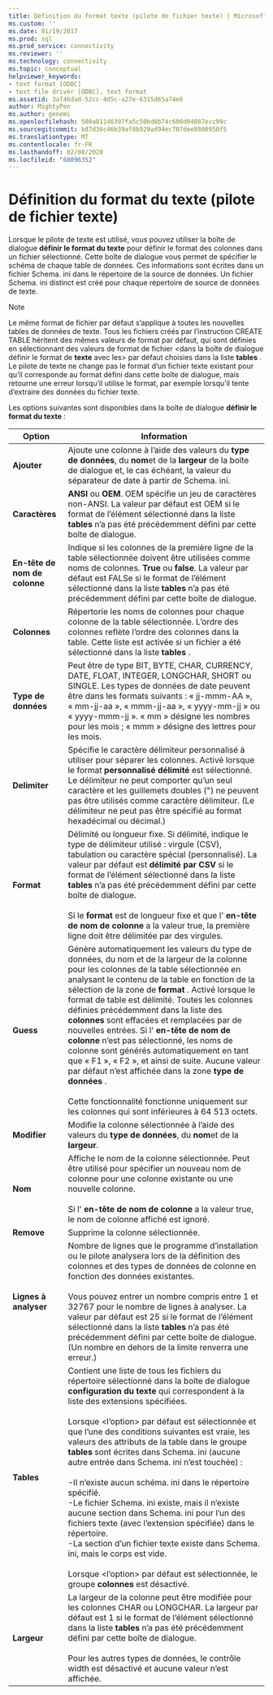 ```yaml
---
title: Définition du format texte (pilote de fichier texte) | Microsoft Docs
ms.custom: ''
ms.date: 01/19/2017
ms.prod: sql
ms.prod_service: connectivity
ms.reviewer: ''
ms.technology: connectivity
ms.topic: conceptual
helpviewer_keywords:
- text format [ODBC]
- text file driver [ODBC], text format
ms.assetid: 3af46dad-52cc-4d5c-a27e-6315d65a74e6
author: MightyPen
ms.author: genemi
ms.openlocfilehash: 500a81146397fa5c50bd8b74c600d04887ecc99c
ms.sourcegitcommit: b87d36c46b39af8b929ad94ec707dee8800950f5
ms.translationtype: MT
ms.contentlocale: fr-FR
ms.lasthandoff: 02/08/2020
ms.locfileid: "68096352"
---
```

# <a name="defining-text-format-text-file-driver"></a>Définition du format du texte (pilote de fichier texte)
Lorsque le pilote de texte est utilisé, vous pouvez utiliser la boîte de dialogue **définir le format du texte** pour définir le format des colonnes dans un fichier sélectionné. Cette boîte de dialogue vous permet de spécifier le schéma de chaque table de données. Ces informations sont écrites dans un fichier Schema. ini dans le répertoire de la source de données. Un fichier Schema. ini distinct est créé pour chaque répertoire de source de données de texte.  
  
> [!NOTE]  
>  Le même format de fichier par défaut s’applique à toutes les nouvelles tables de données de texte. Tous les fichiers créés par l’instruction CREATE TABLE héritent des mêmes valeurs de format par défaut, qui sont définies en sélectionnant des valeurs de format de fichier \<dans la boîte de dialogue définir le format de **texte** avec les> par défaut choisies dans la liste **tables** . Le pilote de texte ne change pas le format d’un fichier texte existant pour qu’il corresponde au format défini dans cette boîte de dialogue, mais retourne une erreur lorsqu’il utilise le format, par exemple lorsqu’il tente d’extraire des données du fichier texte.  
  
 Les options suivantes sont disponibles dans la boîte de dialogue **définir le format du texte** :  
  
|Option|Information|  
|------------|-----------------|  
|**Ajouter**|Ajoute une colonne à l’aide des valeurs du **type de données**, du **nom**et de la **largeur** de la boîte de dialogue et, le cas échéant, la valeur du séparateur de date à partir de Schema. ini.|  
|**Caractères**|**ANSI** ou **OEM**. OEM spécifie un jeu de caractères non-ANSI. La valeur par défaut est OEM si le format de l’élément sélectionné dans la liste **tables** n’a pas été précédemment défini par cette boîte de dialogue.|  
|**En-tête de nom de colonne**|Indique si les colonnes de la première ligne de la table sélectionnée doivent être utilisées comme noms de colonnes. **True** ou **false**. La valeur par défaut est FALSe si le format de l’élément sélectionné dans la liste **tables** n’a pas été précédemment défini par cette boîte de dialogue.|  
|**Colonnes**|Répertorie les noms de colonnes pour chaque colonne de la table sélectionnée. L’ordre des colonnes reflète l’ordre des colonnes dans la table. Cette liste est activée si un fichier a été sélectionné dans la liste **tables** .|  
|**Type de données**|Peut être de type BIT, BYTE, CHAR, CURRENCY, DATE, FLOAT, INTEGER, LONGCHAR, SHORT ou SINGLE. Les types de données de date peuvent être dans les formats suivants : « jj-mmm-AA », « mm-jj-aa », « mmm-jj-aa », « yyyy-mm-jj » ou « yyyy-mmm-jj ». « mm » désigne les nombres pour les mois ; « mmm » désigne des lettres pour les mois.|  
|**Delimiter**|Spécifie le caractère délimiteur personnalisé à utiliser pour séparer les colonnes. Activé lorsque le format **personnalisé délimité** est sélectionné. Le délimiteur ne peut comporter qu’un seul caractère et les guillemets doubles (") ne peuvent pas être utilisés comme caractère délimiteur. (Le délimiteur ne peut pas être spécifié au format hexadécimal ou décimal.)|  
|**Format**|Délimité ou longueur fixe. Si délimité, indique le type de délimiteur utilisé : virgule (CSV), tabulation ou caractère spécial (personnalisé). La valeur par défaut est **délimité par CSV** si le format de l’élément sélectionné dans la liste **tables** n’a pas été précédemment défini par cette boîte de dialogue.<br /><br /> Si le **format** est de longueur fixe et que l' **en-tête de nom de colonne** a la valeur true, la première ligne doit être délimitée par des virgules.|  
|**Guess**|Génère automatiquement les valeurs du type de données, du nom et de la largeur de la colonne pour les colonnes de la table sélectionnée en analysant le contenu de la table en fonction de la sélection de la zone de **format** . Activé lorsque le format de table est délimité. Toutes les colonnes définies précédemment dans la liste des **colonnes** sont effacées et remplacées par de nouvelles entrées. Si l' **en-tête de nom de colonne** n’est pas sélectionné, les noms de colonne sont générés automatiquement en tant que « F1 », « F2 », et ainsi de suite. Aucune valeur par défaut n’est affichée dans la zone **type de données** .<br /><br /> Cette fonctionnalité fonctionne uniquement sur les colonnes qui sont inférieures à 64 513 octets.|  
|**Modifier**|Modifie la colonne sélectionnée à l’aide des valeurs du **type de données**, du **nom**et de la **largeur**.|  
|**Nom**|Affiche le nom de la colonne sélectionnée. Peut être utilisé pour spécifier un nouveau nom de colonne pour une colonne existante ou une nouvelle colonne.<br /><br /> Si l' **en-tête de nom de colonne** a la valeur true, le nom de colonne affiché est ignoré.|  
|**Remove**|Supprime la colonne sélectionnée.|  
|**Lignes à analyser**|Nombre de lignes que le programme d’installation ou le pilote analysera lors de la définition des colonnes et des types de données de colonne en fonction des données existantes.<br /><br /> Vous pouvez entrer un nombre compris entre 1 et 32767 pour le nombre de lignes à analyser. La valeur par défaut est 25 si le format de l’élément sélectionné dans la liste **tables** n’a pas été précédemment défini par cette boîte de dialogue. (Un nombre en dehors de la limite renverra une erreur.)|  
|**Tables**|Contient une liste de tous les fichiers du répertoire sélectionné dans la boîte de dialogue **configuration du texte** qui correspondent à la liste des extensions spécifiées.<br /><br /> Lorsque \<l’option> par défaut est sélectionnée et que l’une des conditions suivantes est vraie, les valeurs des attributs de la table dans le groupe **tables** sont écrites dans Schema. ini (aucune autre entrée dans Schema. ini n’est touchée) :<br /><br /> -Il n’existe aucun schéma. ini dans le répertoire spécifié.<br />-Le fichier Schema. ini existe, mais il n’existe aucune section dans Schema. ini pour l’un des fichiers texte (avec l’extension spécifiée) dans le répertoire.<br />-La section d’un fichier texte existe dans Schema. ini, mais le corps est vide.<br /><br /> Lorsque \<l’option> par défaut est sélectionnée, le groupe **colonnes** est désactivé.|  
|**Largeur**|La largeur de la colonne peut être modifiée pour les colonnes CHAR ou LONGCHAR. La largeur par défaut est 1 si le format de l’élément sélectionné dans la liste **tables** n’a pas été précédemment défini par cette boîte de dialogue.<br /><br /> Pour les autres types de données, le contrôle width est désactivé et aucune valeur n’est affichée.|
